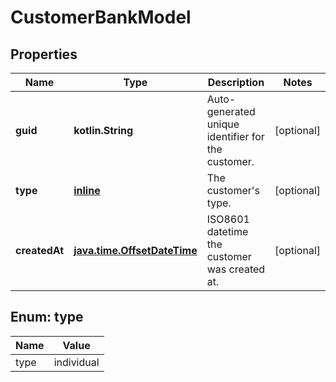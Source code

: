 
# CustomerBankModel

## Properties
Name | Type | Description | Notes
------------ | ------------- | ------------- | -------------
**guid** | **kotlin.String** | Auto-generated unique identifier for the customer. |  [optional]
**type** | [**inline**](#Type) | The customer&#39;s type. |  [optional]
**createdAt** | [**java.time.OffsetDateTime**](java.time.OffsetDateTime.md) | ISO8601 datetime the customer was created at. |  [optional]


<a name="Type"></a>
## Enum: type
Name | Value
---- | -----
type | individual



